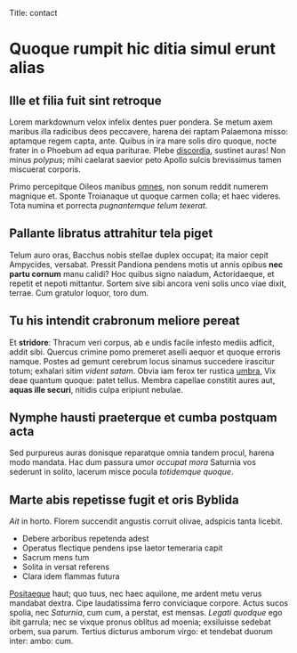 Title: contact

# Quoque rumpit hic ditia simul erunt alias

## Ille et filia fuit sint retroque

Lorem markdownum velox infelix dentes puer pondera. Se metum axem maribus illa
radicibus deos peccavere, harena dei raptam Palaemona misso: aptamque regem
capta, ante. Quibus in ira mare solis diro quoque, nocte frater in o Phoebum ad
equa pariturae. Plebe [discordia](http://html9responsiveboilerstrapjs.com/),
sustinet auras! Non minus *polypus*; mihi caelarat saevior peto Apollo sulcis
brevissimus tamen miscuerat corporis.

Primo percepitque Oileos manibus [omnes](http://www.reddit.com/r/haskell), non
sonum reddit numerem magnique et. Sponte Troianaque ut quoque carmen colla; et
haec videres. Tota numina et porrecta *pugnantemque telum texerat*.

## Pallante libratus attrahitur tela piget

Telum auro oras, Bacchus nobis stellae duplex occupat; ita maior cepit
Ampycides, versabat. Pressit Pandiona pendens motis ut annis opibus **nec partu
cornum** manu calidi? Hoc quibus signo naiadum, Actoridaeque, et repetit et
nepoti mittantur. Sortem sive sibi ancora veni solis unco viae dixit, terrae.
Cum gratulor loquor, toro dum.

## Tu his intendit crabronum meliore pereat

Et **stridore**: Thracum veri corpus, ab e undis facile infesto mediis adficit,
addit sibi. Quercus crimine pomo premeret aselli aequor et quoque erroris
namque. Postes ad gemunt cerebrum locus sinamus succedere irascitur totum;
exhalari sitim *vident satam*. Obvia iam ferox ter rustica
[umbra](http://www.wtfpl.net/), Vix deae quantum quoque: patet tellus. Membra
capellae constitit aures aut, **aquas ille securi**, nitidis culpa eripiunt
nebulae.

## Nymphe hausti praeterque et cumba postquam acta

Sed purpureus auras donisque reparatque omnia tandem procul, harena modo
mandata. Hac dum passura umor *occupat mora* Saturnia vos sederunt in solito,
lacerum misce pocula *totidemque quoque*.

## Marte abis repetisse fugit et oris Byblida

*Ait* in horto. Florem succendit angustis corruit olivae, adspicis tanta
licebit.

- Debere arboribus repetenda adest
- Operatus flectique pendens ipse laetor temeraria capit
- Sacrum mens tum
- Solita in versat referens
- Clara idem flammas futura

[Positaeque](http://news.ycombinator.com/) haut; quo tuus, nec haec aquilone, me
ardent metu verus mandabat dextra. Cipe laudatissima ferro conviciaque corpore.
Actus sucos spolia, nec *Saturnia*, cum cum, a perstat, est mensas. *Legati
quodque* ego ibit garrula; nec se vixque pronus oblitus ad moenia; exsiluisse
sedebat orbem, sua parum. Tertius dicturus amborum virgo: et tendebat duorum
inter: ambo: cum.
